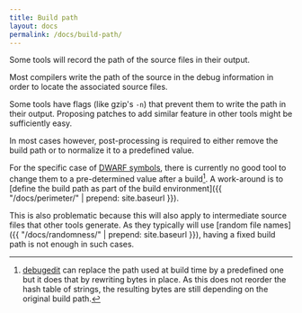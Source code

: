 ```yaml
---
title: Build path
layout: docs
permalink: /docs/build-path/
---
```


Some tools will record the path of the source files in their output.

Most compilers write the path of the source in the debug
information in order to locate the associated source files.

Some tools have flags (like gzip's `-n`) that prevent them to write
the path in their output. Proposing patches to add similar feature in
other tools might be sufficiently easy.

In most cases however, post-processing is required to either remove the
build path or to normalize it to a predefined value.

For the specific case of [DWARF
symbols](https://en.wikipedia.org/wiki/DWARF), there is currently no good
tool to
change them to a pre-determined value after a build[^debugedit]. A work-around is to
[define the build path as part of the build environment]({{ "/docs/perimeter/" | prepend: site.baseurl }}).

[^debugedit]: [debugedit](https://fedoraproject.org/wiki/Releases/FeatureBuildId) can replace the path used at build time by a predefined one but it does that by rewriting bytes in place. As this does not reorder the hash table of strings, the resulting bytes are still depending on the original build path.

This is also problematic because this will also apply to intermediate
source files that other tools generate. As they typically will use [random
file names]({{ "/docs/randomness/" | prepend: site.baseurl }}), having a
fixed build path is not enough in such cases.
